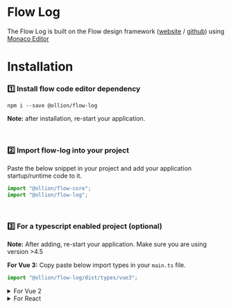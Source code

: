 # Flow Log

The Flow Log is built on the Flow design framework ([website](https://flow.ollion.com/) / [github](https://github.com/ollionorg/flow-core)) using [Monaco Editor](https://microsoft.github.io/monaco-editor/)

# Installation

### 1️⃣ Install flow code editor dependency

```
npm i --save @ollion/flow-log
```

**Note:** after installation, re-start your application.

<br>

### 2️⃣ Import flow-log into your project

Paste the below snippet in your project and add your application startup/runtime code to it.

```javascript
import "@ollion/flow-core";
import "@ollion/flow-log";
```

<br>

### 3️⃣ For a typescript enabled project (optional)

**Note:** After adding, re-start your application. Make sure you are using version >4.5

**For Vue 3:**
Copy paste below import types in your `main.ts` file.

```Javascript
import "@ollion/flow-log/dist/types/vue3";
```

<details>
<summary>For Vue 2</summary>

Copy paste below import types in your `main.ts` file.

```Javascript
import "@ollion/flow-log/dist/types/vue2";
```

</details>

<details>
<summary>For React</summary>

**React**: Include react type in `tsconfig.json` file like below.

```json
"include": ["src", "./node_modules/@ollion/flow-log/dist/types/react.ts"]
```

</details>
<br>
